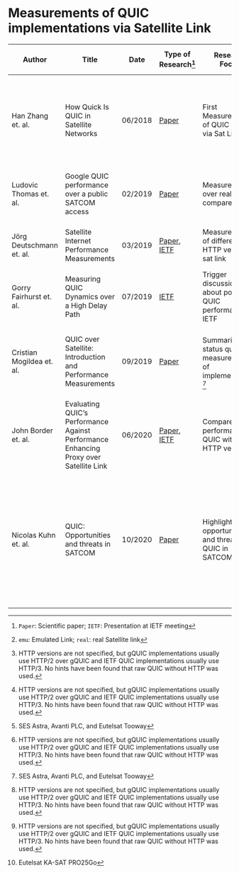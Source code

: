 # Measurements of QUIC implementations via Satellite Link

| Author                  | Title                                                                                 | Date    | Type of Research[^1]                                                                                                                                                                            | Research Focus                                           | QUIC Ver.               | QUIC Client                   | QUIC Server                                    | QUIC Features       |HTTP in QUIC| Type of Benchmark                 | Type of Evaluation               |Link Type[^2]| Link Parameters                                                                        | Comparison with non-QUIC protocols                                     | TCP Settings                                            | Remarks |
|-------------------------|---------------------------------------------------------------------------------------|---------|-------------------------------------------------------------------------------------------------------------------------------------------------------------------------------------------------|----------------------------------------------------------|-------------------------|-------------------------------|------------------------------------------------|---------------------|------------|-----------------------------------|----------------------------------|-------------|----------------------------------------------------------------------------------------|------------------------------------------------------------------------|---------------------------------------------------------|---------|
| Han Zhang et. al.       | How Quick Is QUIC in Satellite Networks                                               | 06/2018 | [Paper](https://doi.org/10.1007/978-981-10-6571-2_47)                                                                                                                                           | First Measurements of QUIC Perf. via Sat Link            | gQUIC Q039              | Google Chromium               |Google quic test server (was part of proto-quic)| CUBIC, 0RTT, MUX    | [^5]       |Websites (344 K; 784 K; 2.3 M)     | PLT                              | emu         |RTT 200; 400; 600 ms<br>rate (sym.) 256 kbps; 512 kbps; 1 Mbps<br>BER 10^-7; 10^-6; 10^-5| **no PEP**<br>TCP<br>TLS 1.2<br>HTTP/1.1 & 2                          | MTU=1500 B<br>IW=10<br>*default*                        |         |
| Ludovic Thomas et. al.  | Google QUIC performance over a public SATCOM access                                   | 02/2019 | [Paper](https://doi.org/10.1002/sat.1301)                                                                                                                                                       | Measurements over real sat link compared to 4G           | gQUIC Q039              | Google Chrome 67              | Google Server (404 page & some image)          | BBR, 0RTT, IW=32    | HTTP/2     | File (5.3 M); Website (11k)       |elapsed time (box plot); time-seq.| real        | RTT 750 ms<br>rate 25/5 Mbps                                                           | PEP<br>TCP<br>TLS 1.2<br>HTTP2 ("ChromeNoQuic")                        | TFO                                                     |         |
| Jörg Deutschmann et. al.| Satellite Internet Performance Measurements                                           | 03/2019 |[Paper](https://doi.org/10.1109/NetSys.2019.8854494), [IETF](https://datatracker.ietf.org/meeting/104/materials/slides-104-maprg-satellite-internet-performance-measurements-jorg-deutschmann-01)| Measurements of different HTTP vers. via sat link        | gQUIC Q043              | Google Chrome 69              | Chromium QUIC; quic-go                         | *default*           | [^5]       |File (10 M); Websites (1.4 M; 10 M)| PLT (box plot)                   | real[^3]    | RTT 600 - >700 ms<br>rate 5-15/2-6 Mbps                                                |PEP & OpenVPN<br>TCP<br>no TLS & TLS?<br>HTTP/1.1 & 2<br>diff. Operators| CUBIC<br>SACK<br>W scaling<br>IW=10<br>no ECN           |         |
| Gorry Fairhurst et. al. | Measuring QUIC Dynamics over a High Delay Path                                        | 07/2019 | [IETF](https://datatracker.ietf.org/meeting/105/materials/slides-105-maprg-measuring-quic-dynamics-over-a-high-delay-path-01)                                                                   | Trigger discussion about poor QUIC performance at IETF   | draft-20                | quicly v20                    | quicly v20                                     |Reno, IW=10, MSS=1460| [^5]       | Files (100 k; 1 MB)               | elapsed time; time-sequence plot | real        | RTT >550ms<br>rate 8.5/1.4 Mbps                                                        | PEP & OpenVPN<br>TCP<br>TLS 1.2 & 1.3<br>HTTP/?                        | CUBIC<br>SACK<br>W Scaling<br>IW=20/10<br>MSS=1460/1358 |         |
|Cristian Mogildea et. al.| QUIC over Satellite: Introduction and Performance Measurements                        | 09/2019 | [Paper](http://proceedings.kaconf.org/papers/2019/ka14_4.pdf)                                                                                                                                   |Summarize status quo; measurements of implementations [^3]|Q046; draft-22; draft-22 | Chromium QUIC; quicly; ngtcp2 | *same as client*                               | CUBIC; Reno; unspec.| [^5]       | File (1 MB)                       | time-sequence plot               | emu, real   | RTT 600 ms; >600 ms<br>rate 20/2 Mbps; 16-30/2-3 Mbps<br>PLR 1 %                       | PEP & no PEP<br>TCP<br>TLS ?<br>HTTP/2                                 | CUBIC<br>SACK<br>W scaling<br>no ECN                    |         |
| John Border et. al.     | Evaluating QUIC’s Performance Against Performance Enhancing Proxy over Satellite Link | 06/2020 | [Paper](https://ieeexplore.ieee.org/abstract/document/9142718/), [IETF](https://datatracker.ietf.org/meeting/105/materials/slides-105-panrg-quic-over-satellite-00)                             | Compare performance of QUIC with older HTTP versions     | gQUIC Q046              | Google Chrome 77              | Google Drive (no details)                      | *unspecified*       | HTTP/2     | File (1 GB)                       | goodput (box plots)              | emu, real   | RTT ~600 ms<br>PLR 0 %; 0.1 %; 1 %                                                     | PEP<br>TCP<br>???<br>HTTP/1.1 & 2                                      | *default*                                               |         |
| Nicolas Kuhn et. al.    | QUIC: Opportunities and threats in SATCOM                                             | 10/2020 | [Paper](https://doi.org/10.1109/ASMS/SPSC48805.2020.9268814)                                                                                                                                    | Highlight opportunities and threats of QUIC in SATCOM    | gQUIC ?                 | Google Chrome 67              | Google Server (no details)                     | *unspecified*       | HTTP/2[^5] |Websites (11 k; 5.3 M; <2 obj.)    | time-sequence plot               | real[^4]    | *unspecified*                                                                          | PEP<br>TCP<br>TLS 1.3?<br>???                                          | *default*                                               |Also goodput analysis via lossy channel (PLR? 0.01%; 0.05%; 0.1%; 0.5%); omitted, because of lack of details |

[^1]: `Paper`: Scientific paper; `IETF`: Presentation at IETF meeting
[^2]: `emu`: Emulated Link; `real`: real Satellite link
[^3]: SES Astra, Avanti PLC, and Eutelsat Tooway
[^4]: Eutelsat KA-SAT PRO25Go
[^5]: HTTP versions are not specified, but gQUIC implementations usually use HTTP/2 over gQUIC and IETF QUIC implementations usually use HTTP/3. No hints have been found that raw QUIC without HTTP was used.

<!--
vi: nowrap
-->
